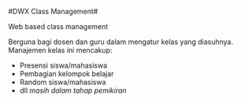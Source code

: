 #DWX Class Management#

Web based class management

Berguna bagi dosen dan guru dalam mengatur kelas yang diasuhnya. Manajemen kelas ini mencakup:
- Presensi siswa/mahasiswa
- Pembagian kelompok belajar
- Random siswa/mahasiswa
- dll *masih dalam tahap pemikiran* 